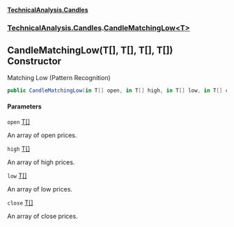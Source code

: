 #### [TechnicalAnalysis.Candles](Atypical.TechnicalAnalysis.Candles.md 'Atypical.TechnicalAnalysis.Candles')
### [TechnicalAnalysis.Candles](Atypical.TechnicalAnalysis.Candles.md#TechnicalAnalysis.Candles 'TechnicalAnalysis.Candles').[CandleMatchingLow&lt;T&gt;](CandleMatchingLow_T_.md 'TechnicalAnalysis.Candles.CandleMatchingLow<T>')

## CandleMatchingLow(T[], T[], T[], T[]) Constructor

Matching Low (Pattern Recognition)

```csharp
public CandleMatchingLow(in T[] open, in T[] high, in T[] low, in T[] close);
```
#### Parameters

<a name='TechnicalAnalysis.Candles.CandleMatchingLow_T_.CandleMatchingLow(T[],T[],T[],T[]).open'></a>

`open` [T](CandleMatchingLow_T_.md#TechnicalAnalysis.Candles.CandleMatchingLow_T_.T 'TechnicalAnalysis.Candles.CandleMatchingLow<T>.T')[[]](https://docs.microsoft.com/en-us/dotnet/api/System.Array 'System.Array')

An array of open prices.

<a name='TechnicalAnalysis.Candles.CandleMatchingLow_T_.CandleMatchingLow(T[],T[],T[],T[]).high'></a>

`high` [T](CandleMatchingLow_T_.md#TechnicalAnalysis.Candles.CandleMatchingLow_T_.T 'TechnicalAnalysis.Candles.CandleMatchingLow<T>.T')[[]](https://docs.microsoft.com/en-us/dotnet/api/System.Array 'System.Array')

An array of high prices.

<a name='TechnicalAnalysis.Candles.CandleMatchingLow_T_.CandleMatchingLow(T[],T[],T[],T[]).low'></a>

`low` [T](CandleMatchingLow_T_.md#TechnicalAnalysis.Candles.CandleMatchingLow_T_.T 'TechnicalAnalysis.Candles.CandleMatchingLow<T>.T')[[]](https://docs.microsoft.com/en-us/dotnet/api/System.Array 'System.Array')

An array of low prices.

<a name='TechnicalAnalysis.Candles.CandleMatchingLow_T_.CandleMatchingLow(T[],T[],T[],T[]).close'></a>

`close` [T](CandleMatchingLow_T_.md#TechnicalAnalysis.Candles.CandleMatchingLow_T_.T 'TechnicalAnalysis.Candles.CandleMatchingLow<T>.T')[[]](https://docs.microsoft.com/en-us/dotnet/api/System.Array 'System.Array')

An array of close prices.